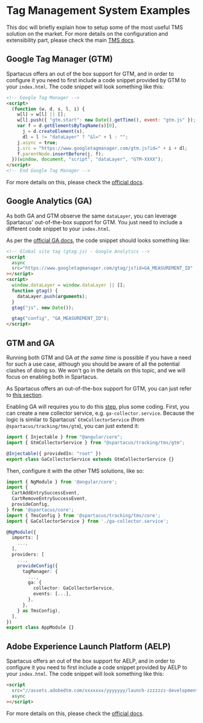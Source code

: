 # Tag Management System Examples

This doc will briefly explain how to setup some of the most useful TMS solution on the market. For more details on the configuration and extensibility part, please check the main [TMS docs](tag-management-system.md).

## Google Tag Manager (GTM)

Spartacus offers an out of the box support for GTM, and in order to configure it you need to first include a code snippet provided by GTM to your `index.html`. The code snippet will look something like this:

```html
<!-- Google Tag Manager -->
<script>
  (function (w, d, s, l, i) {
    w[l] = w[l] || [];
    w[l].push({ "gtm.start": new Date().getTime(), event: "gtm.js" });
    var f = d.getElementsByTagName(s)[0],
      j = d.createElement(s),
      dl = l != "dataLayer" ? "&l=" + l : "";
    j.async = true;
    j.src = "https://www.googletagmanager.com/gtm.js?id=" + i + dl;
    f.parentNode.insertBefore(j, f);
  })(window, document, "script", "dataLayer", "GTM-XXXX");
</script>
<!-- End Google Tag Manager -->
```

For more details on this, please check the [official docs](https://developers.google.com/tag-manager/quickstart).

## Google Analytics (GA)

As both GA and GTM observe the same `dataLayer`, you can leverage Spartacus' out-of-the-box support for GTM. You just need to include a different code snippet to your `index.html`.

As per the [official GA docs](https://developers.google.com/analytics/devguides/collection/gtagjs), the code snippet should looks something like:

```html
<!-- Global site tag (gtag.js) - Google Analytics -->
<script
  async
  src="https://www.googletagmanager.com/gtag/js?id=GA_MEASUREMENT_ID"
></script>
<script>
  window.dataLayer = window.dataLayer || [];
  function gtag() {
    dataLayer.push(arguments);
  }
  gtag("js", new Date());

  gtag("config", "GA_MEASUREMENT_ID");
</script>
```

## GTM and GA

Running both GTM and GA _at the same time_ is possible if you have a need for such a use case, although you should be aware of all the potential clashes of doing so.
We won't go in the details on this topic, and we will focus on enabling both in Spartacus.

As Spartacus offers an out-of-the-box support for GTM, you can just refer to [this section](#Google-Tag-Manager-GTM).

Enabling GA will requires you to do this [step](#Google-Analytics-GA), plus some coding.
First, you can create a new collector service, e.g. `ga-collector.service`. Because the logic is similar to Spartacus' `GtmCollectorService` (from `@spartacus/tracking/tms/gtm`), you can just extend it:

```typescript
import { Injectable } from "@angular/core";
import { GtmCollectorService } from "@spartacus/tracking/tms/gtm";

@Injectable({ providedIn: "root" })
export class GaCollectorService extends GtmCollectorService {}
```

Then, configure it with the other TMS solutions, like so:

```typescript
import { NgModule } from '@angular/core';
import {
  CartAddEntrySuccessEvent,
  CartRemoveEntrySuccessEvent,
  provideConfig,
} from '@spartacus/core';
import { TmsConfig } from '@spartacus/tracking/tms/core';
import { GaCollectorService } from './ga-collector.service';

@NgModule({
  imports: [
    ...,
  ],
  providers: [
    ...,
    provideConfig({
      tagManager: {
        ...,
        ga: {
          collector: GaCollectorService,
          events: [...],
        },
      },
    } as TmsConfig),
  ],
})
export class AppModule {}
```

## Adobe Experience Launch Platform (AELP)

Spartacus offers an out of the box support for AELP, and in order to configure it you need to first include a code snippet provided by AELP to your `index.html`. The code snippet will look something like this:

```html
<script
  src="//assets.adobedtm.com/xxxxxxx/yyyyyyy/launch-zzzzzzz-development.min.js"
  async
></script>
```

For more details on this, please check the [official docs](https://experienceleague.adobe.com/docs/launch/using/get-started/quick-start.html?lang=en#libraries-and-builds).
